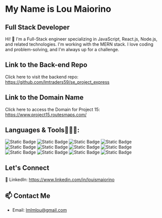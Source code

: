 # My Name is Lou Maiorino

## Full Stack Developer
Hi! 👋 I'm a Full-Stack engineer specializing in JavaScript, React.js, Node.js, and related technologies. I'm working with the MERN stack. I love coding and problem-solving, and I'm always up for a challenge.

## Link to the Back-end Repo

Click here to visit the backend repo: https://github.com/lmtraders59/se_project_express

## Link to the Domain Name

Click here to access the Domain for Project 15: https://www.project15.routesmaps.com/

## Languages & Tools🧑🏼‍💻:

![Static Badge](https://img.shields.io/badge/HTML5-red?style=for-the-badge&logo=html5&logoColor=white&label=%20) ![Static Badge](https://img.shields.io/badge/css3-blue?style=for-the-badge&logo=%20css&logoColor=white&label=%20) ![Static Badge](https://img.shields.io/badge/javascript-black?style=for-the-badge&logo=javascript&logoColor=yellow&label=%20) ![Static Badge](https://img.shields.io/badge/react-black?style=for-the-badge&logo=react&logoColor=light%20blue&label=%20) ![Static Badge](https://img.shields.io/badge/react%20hook%20form-pink?style=for-the-badge&logo=react%20hook%20form&logoColor=black&label=%20) ![Static Badge](https://img.shields.io/badge/node.js-light%20green?style=for-the-badge&logo=node.js&logoColor=white&label=%20) ![Static Badge](https://img.shields.io/badge/express.js-black?style=for-the-badge&logo=express.js%20&logoColor=blue&label=%20)
![Static Badge](https://img.shields.io/badge/mongodb-green?style=for-the-badge&logo=mongodb&logoColor=white&label=%20) ![Static Badge](https://img.shields.io/badge/googlecloud-blue?style=for-the-badge&logo=googlecloud&logoColor=white&label=%20) ![Static Badge](https://img.shields.io/badge/visual%20studio%20code-blue?style=for-the-badge&logo=visual%20studio%20code&logoColor=white&label=%20) ![Static Badge](https://img.shields.io/badge/postman-orange?style=for-the-badge&logo=postman&logoColor=white&label=%20) ![Static Badge](https://img.shields.io/badge/vite-blue?style=for-the-badge&logo=vite&logoColor=white)


## Let's Connect
📱 LinkedIn: https://www.linkedin.com/in/louismaiorino

## 📫 Contact Me
- Email: lmlmlou@gmail.com
